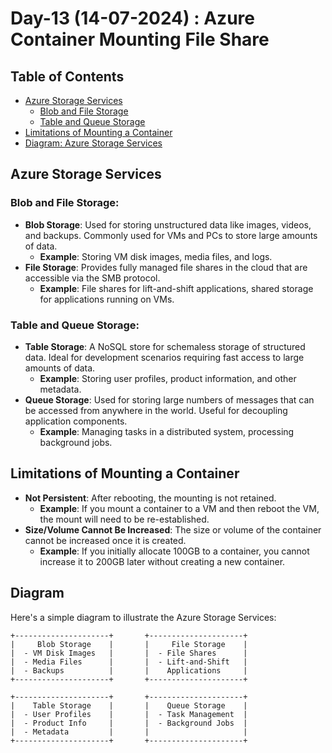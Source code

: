 # Day-13 (14-07-2024) : Azure Container Mounting File Share

## Table of Contents
 - [Azure Storage Services](#azure-storage-services)
     - [Blob and File Storage](#blob-and-file-storage)
     - [Table and Queue Storage](#table-and-queue-storage)
 - [Limitations of Mounting a Container](#limitations-of-mounting-a-container)
 - [Diagram: Azure Storage Services](#diagram-azure-storage-services)

## Azure Storage Services

### Blob and File Storage:
- **Blob Storage**: Used for storing unstructured data like images, videos, and backups. Commonly used for VMs and PCs to store large amounts of data.
  - **Example**: Storing VM disk images, media files, and logs.
- **File Storage**: Provides fully managed file shares in the cloud that are accessible via the SMB protocol.
  - **Example**: File shares for lift-and-shift applications, shared storage for applications running on VMs.

### Table and Queue Storage:
- **Table Storage**: A NoSQL store for schemaless storage of structured data. Ideal for development scenarios requiring fast access to large amounts of data.
  - **Example**: Storing user profiles, product information, and other metadata.
- **Queue Storage**: Used for storing large numbers of messages that can be accessed from anywhere in the world. Useful for decoupling application components.
  - **Example**: Managing tasks in a distributed system, processing background jobs.

## Limitations of Mounting a Container

- **Not Persistent**: After rebooting, the mounting is not retained.
  - **Example**: If you mount a container to a VM and then reboot the VM, the mount will need to be re-established.
- **Size/Volume Cannot Be Increased**: The size or volume of the container cannot be increased once it is created.
  - **Example**: If you initially allocate 100GB to a container, you cannot increase it to 200GB later without creating a new container.

## Diagram

Here's a simple diagram to illustrate the Azure Storage Services:

```plaintext
+---------------------+       +---------------------+
|     Blob Storage    |       |     File Storage    |
|  - VM Disk Images   |       |  - File Shares      |
|  - Media Files      |       |  - Lift-and-Shift   |
|  - Backups          |       |    Applications     |
+---------------------+       +---------------------+

+---------------------+       +---------------------+
|    Table Storage    |       |    Queue Storage    |
|  - User Profiles    |       |  - Task Management  |
|  - Product Info     |       |  - Background Jobs  |
|  - Metadata         |       |                     |
+---------------------+       +---------------------+
```
